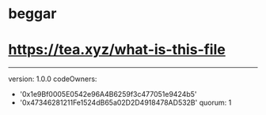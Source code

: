 # beggar
# https://tea.xyz/what-is-this-file
---
version: 1.0.0
codeOwners:
  - '0x1e9Bf0005E0542e96A4B6259f3c477051e9424b5'
  - '0x47346281211Fe1524dB65a02D2D4918478AD532B'
quorum: 1
